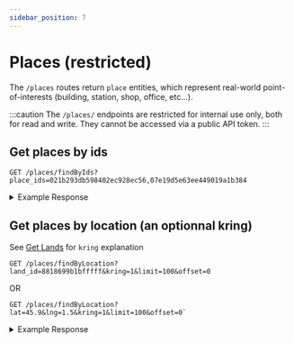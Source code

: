 ```yaml
---
sidebar_position: 7
---
```


# Places (restricted)

The `/places` routes return `place` entities, which represent real-world point-of-interests (building, station, shop, office, etc...).

:::caution
The `/places/` endpoints are restricted for internal use only, both for read and write. They cannot be accessed via a public API token.
:::

## Get places by ids

```
GET /places/findByIds?place_ids=021b293db598402ec928ec56,07e19d5e63ee449019a1b384
```

<details>
<summary>Example Response</summary>
<p>

```
{
    "status": "ok",
    "data": [
        {
            "id": "021b293db598402ec928ec56",
            "land_id": "881f90254dfffff",
            "name": "Le Bar d'à Côté",
            "subtitle": "Bistro",
            "category": "bar",
            "latlng": {
                "latitude": 45.768223,
                "longitude": 4.845756
            },
            "address": "27 rue de Sèze, 69006 Lyon",
            "photos": [
                "PHOTO_URL",
                (...)
            ],
            "popularity": 0.96573395,
            "rating": 8.9,
            "website": "http://www.lebardacote.com/"
        },
        (...)
    ]
}

```

</p>
</details>

## Get places by location (an optionnal kring)

See [Get Lands](./lands.md) for `kring` explanation

```
GET /places/findByLocation?land_id=8818699b1bfffff&kring=1&limit=100&offset=0
```

OR

```
GET /places/findByLocation?lat=45.9&lng=1.5&kring=1&limit=100&offset=0`
```

<details>
<summary>Example Response</summary>
<p>

```
{
    "status": "ok",
    "data": [
        {
            "id": "021b293db598402ec928ec56",
            "land_id": "881f90254dfffff",
            "name": "Le Bar d'à Côté",
            "subtitle": "Bistro",
            "category": "bar",
            "latlng": {
                "latitude": 45.768223,
                "longitude": 4.845756
            },
            "address": "27 rue de Sèze, 69006 Lyon",
            "photos": [
                "PHOTO_URL",
                (...)
            ],
            "popularity": 0.96573395,
            "rating": 8.9,
            "website": "http://www.lebardacote.com/"
        },
        (...)
    ]
}

```

</p>
</details>
